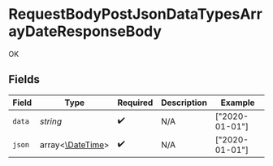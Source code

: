 # RequestBodyPostJsonDataTypesArrayDateResponseBody

OK


## Fields

| Field                                                                | Type                                                                 | Required                                                             | Description                                                          | Example                                                              |
| -------------------------------------------------------------------- | -------------------------------------------------------------------- | -------------------------------------------------------------------- | -------------------------------------------------------------------- | -------------------------------------------------------------------- |
| `data`                                                               | *string*                                                             | :heavy_check_mark:                                                   | N/A                                                                  | ["2020-01-01"]                                                       |
| `json`                                                               | array<[\DateTime](https://www.php.net/manual/en/class.datetime.php)> | :heavy_check_mark:                                                   | N/A                                                                  | ["2020-01-01"]                                                       |